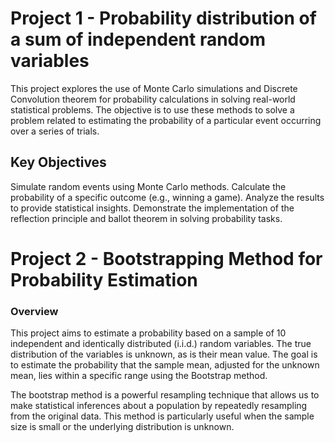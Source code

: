 # Project 1 - Probability distribution of a sum of independent random variables

This project explores the use of Monte Carlo simulations and Discrete Convolution theorem for probability calculations in solving real-world statistical problems. The objective is to use these methods to solve a problem related to estimating the probability of a particular event occurring over a series of trials.

## Key Objectives
Simulate random events using Monte Carlo methods.
Calculate the probability of a specific outcome (e.g., winning a game).
Analyze the results to provide statistical insights.
Demonstrate the implementation of the reflection principle and ballot theorem in solving probability tasks.

# Project 2 - Bootstrapping Method for Probability Estimation

### Overview 
This project aims to estimate a probability based on a sample of 10 independent and identically distributed (i.i.d.) random variables. The true distribution of the variables is unknown, as is their mean value. The goal is to estimate the probability that the sample mean, adjusted for the unknown mean, lies within a specific range using the Bootstrap method.

The bootstrap method is a powerful resampling technique that allows us to make statistical inferences about a population by repeatedly resampling from the original data. This method is particularly useful when the sample size is small or the underlying distribution is unknown.
